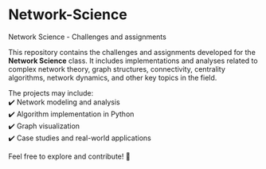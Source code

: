 # Network-Science
Network Science - Challenges and assignments

This repository contains the challenges and assignments developed for the **Network Science** class. It includes implementations and analyses related to complex network theory, graph structures, connectivity, centrality algorithms, network dynamics, and other key topics in the field.  

The projects may include:  
✔️ Network modeling and analysis  
✔️ Algorithm implementation in Python  
✔️ Graph visualization  
✔️ Case studies and real-world applications  

Feel free to explore and contribute! 🚀  
